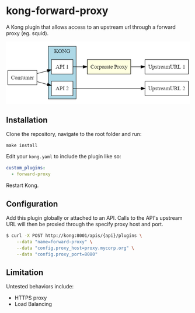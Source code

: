 # kong-forward-proxy

A Kong plugin that allows access to an upstream url through a forward proxy (eg. squid).

![---](kong-forward-proxy.png?raw=true)

## Installation
Clone the repository, navigate to the root folder and run:
```
make install
```

Edit your ```kong.yaml``` to include the plugin like so:
```yaml
custom_plugins:
  - forward-proxy
```

Restart Kong.

## Configuration
Add this plugin globally or attached to an API.
Calls to the API's upstream URL will then be proxied through the specify proxy host and port.

```bash
$ curl -X POST http://kong:8001/apis/{api}/plugins \
    --data "name=forward-proxy" \
    --data "config.proxy_host=proxy.mycorp.org" \
    --data "config.proxy_port=8080"
```

## Limitation
Untested behaviors include:
- HTTPS proxy
- Load Balancing
